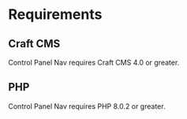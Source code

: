 # Requirements

## Craft CMS
Control Panel Nav requires Craft CMS 4.0 or greater.

## PHP
Control Panel Nav requires PHP 8.0.2 or greater.
